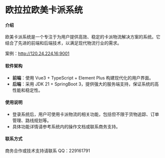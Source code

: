 

# 欧拉拉欧美卡派系统

#### 介绍
欧美卡派系统是一个专注于为用户提供高效、稳定的卡派物流解决方案的系统。它结合了先进的前端和后端技术，以满足现代物流行业的需求。

案例：http://120.24.224.16:9001

#### 软件架构
- **前端**：使用 Vue3 + TypeScript + Element Plus 构建现代化的用户界面。
- **后端**：采用 JDK 21 + SpringBoot 3，提供强大的服务端支持，保证系统的高性能和稳定性。

#### 使用说明
- 登录系统后，用户可使用卡派物流的相关功能，包括但不限于货物追踪、订单管理、路线规划等。
- 具体功能详情请参考系统内的操作文档或联系商务支持。

#### 联系方式
商务合作或技术支持请联系 QQ：229161791

